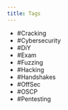 ```yaml
---
title: Tags
---
```

- #Cracking
- #Cybersecurity
- #DiY
- #Exam
- #Fuzzing
- #Hacking
- #Handshakes
- #OffSec
- #OSCP
- #Pentesting


